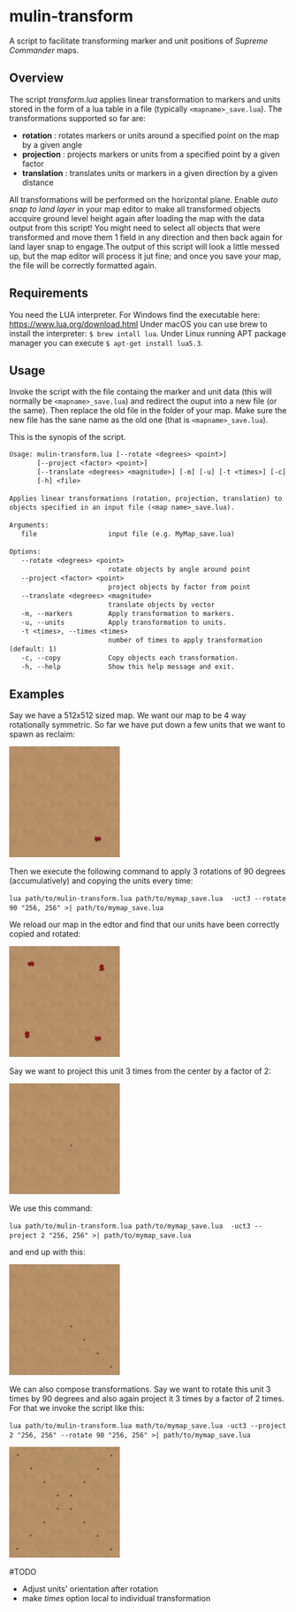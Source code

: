 # mulin-transform

A script to facilitate transforming marker and unit positions of *Supreme Commander* maps.

## Overview

The script *transform.lua* applies linear transformation to markers and units stored in the form of a lua table in a file (typically `<mapname>_save.lua`). The transformations supported so far are:

* **rotation**    : rotates markers or units around a specified point on the map by a given angle
* **projection**  : projects markers or units from a specified point by a given factor
* **translation** : translates units or markers in a given direction by a given distance 

All transformations will be performed on the horizontal plane. Enable *auto snap to land layer* in your map editor to make all transformed objects accquire ground level height again after loading the map with the data output from this script! You might need to select all objects that were transformed and move them 1 field in any direction and then back again for land layer snap to engage.The output of this script will look a little messed up, but the map editor will process it jut fine; and once you save your map, the file will be correctly formatted again.

## Requirements

You need the LUA interpreter. For Windows find the executable here: https://www.lua.org/download.html
Under macOS you can use brew to install the interpreter: `$ brew intall lua`. Under Linux running APT package manager you can execute `$ apt-get install lua5.3`.


## Usage

Invoke the script with the file containg the marker and unit data (this will normally be `<mapname>_save.lua`) and redirect the ouput into a new file (or the same). Then replace the old file in the folder of your map. Make sure the new file has the sane name as the old one (that is `<mapname>_save.lua`).

This is the synopis of the script.
```
Usage: mulin-transform.lua [--rotate <degrees> <point>]
       [--project <factor> <point>]
       [--translate <degrees> <magnitude>] [-m] [-u] [-t <times>] [-c]
       [-h] <file>

Applies linear transformations (rotation, projection, translation) to
objects specified in an input file (<map name>_save.lua).

Arguments:
   file                  input file (e.g. MyMap_save.lua)

Options:
   --rotate <degrees> <point>
                         rotate objects by angle around point
   --project <factor> <point>
                         project objects by factor from point
   --translate <degrees> <magnitude>
                         translate objects by vector
   -m, --markers         Apply transformation to markers.
   -u, --units           Apply transformation to units.
   -t <times>, --times <times>
                         number of times to apply transformation (default: 1)
   -c, --copy            Copy objects each transformation.
   -h, --help            Show this help message and exit.
```


## Examples

Say we have a 512x512 sized map. We want our map to be 4 way rotationally symmetric. So far we have put down a few units that we want to spawn as reclaim:

<img src=".data/rotation1.jpg" width="200">

Then we execute the following command to apply 3 rotations of 90 degrees (accumulatively) and copying the units every time:

`lua path/to/mulin-transform.lua path/to/mymap_save.lua  -uct3 --rotate 90 "256, 256" >| path/to/mymap_save.lua`

We reload our map in the edtor and find that our units have been correctly copied and rotated:

<img src=".data/rotation2.jpg" width="200">

Say we want to project this unit 3 times from the center by a factor of 2:

<img src=".data/projection1.jpg" width="200">

We use this command:

`lua path/to/mulin-transform.lua path/to/mymap_save.lua  -uct3 --project 2 "256, 256" >| path/to/mymap_save.lua`

and end up with this:

<img src=".data/projection2.jpg" width="200">

We can also compose transformations. Say we want to rotate this unit 3 times by 90 degrees and also again project it 3 times by a factor of 2 times. For that we invoke the script like this:

`lua path/to/mulin-transform.lua math/to/mymap_save.lua -uct3 --project 2 "256, 256" --rotate 90 "256, 256" >| path/to/mymap_save.lua`

<img src=".data/projrot.jpg" width="200">

#TODO

* Adjust units' orientation after rotation
* make *times* option local to individual transformation
